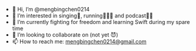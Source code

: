 - 👋 Hi, I’m @mengbingchen0214
- 👀 I’m interested in singing🎤, running🏃🏻‍♀️ and podcast👂🏻
- 🌱 I’m currently fighting for freedom and learning Swift during my spare time
- 💞️ I’m looking to collaborate on (not yet 😈)
- 📫 How to reach me: mengbingchen0214@gmail.com

<!---
mengbingchen0214/mengbingchen0214 is a ✨ special ✨ repository because its `README.md` (this file) appears on your GitHub profile.
You can click the Preview link to take a look at your changes.
--->
